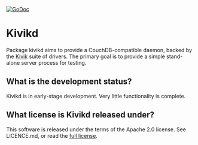 [![GoDoc](https://godoc.org/github.com/go-kivik/kivik/v4/x/kivikd?status.svg)](http://godoc.org/github.com/go-kivik/kivik/v4/x/kivikd)

# Kivikd

Package kivikd aims to provide a CouchDB-compatible daemon, backed by the
[Kivik](http://github.com/go-kivik/kivik/v4) suite of drivers. The primary goal is
to provide a simple stand-alone server process for testing.

## What is the development status?

Kivikd is in early-stage development. Very little functionality is complete.

## What license is Kivikd released under?

This software is released under the terms of the Apache 2.0 license. See
LICENCE.md, or read the [full license](http://www.apache.org/licenses/LICENSE-2.0).
